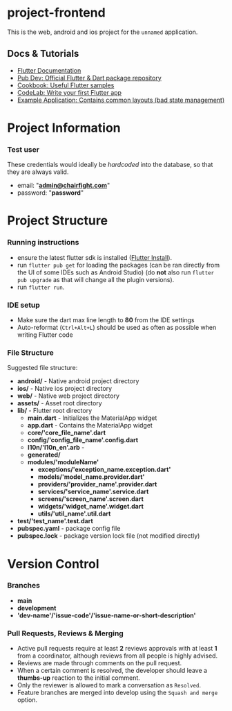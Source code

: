 # project-frontend

This is the web, android and ios project for the `unnamed` application.

## Docs & Tutorials

- [Flutter Documentation](https://flutter.dev/docs)
- [Pub Dev: Official Flutter & Dart package repository](https://pub.dev)
- [Cookbook: Useful Flutter samples](https://flutter.dev/docs/cookbook)
- [CodeLab: Write your first Flutter app](https://flutter.dev/docs/get-started/codelab)
- [Example Application: Contains common layouts (bad state management)](https://github.com/darius-calugar/flutter-presentation-project)

# Project Information

### Test user

These credentials would ideally be *hardcoded* into the database, so that they are always valid.

- email: "**admin@chairfight.com**"
- password: "**password**"

# Project Structure

### Running instructions

- ensure the latest flutter sdk is
  installed ([Flutter Install](https://flutter.dev/docs/get-started/install)).
- run `flutter pub get` for loading the packages (can be ran directly from the UI of some IDEs such
  as Android Studio) (do **not** also run `flutter pub upgrade` as that will change all the plugin
  versions).
- run `flutter run`.

### IDE setup

- Make sure the dart max line length to **80** from the IDE settings
- Auto-reformat (`Ctrl+Alt+L`) should be used as often as possible when writing Flutter code

### File Structure

Suggested file structure:

- **android/** - Native android project directory
- **ios/** - Native ios project directory
- **web/** - Native web project directory
- **assets/** - Asset root directory
- **lib/** - Flutter root directory
    - **main.dart** - Initializes the MaterialApp widget
    - **app.dart** - Contains the MaterialApp widget
    - **core/'core_file_name'.dart**
    - **config/'config_file_name'.config.dart**
    - **l10n/'l10n_en'.arb** -
    - **generated/**
    - **modules/'moduleName'**
        - **exceptions/'exception_name.exception.dart'**
        - **models/'model_name.provider.dart'**
        - **providers/'provider_name'.provider.dart**
        - **services/'service_name'.service.dart**
        - **screens/'screen_name'.screen.dart**
        - **widgets/'widget_name'.widget.dart**
        - **utils/'util_name'.util.dart**
- **test/'test_name'.test.dart**
- **pubspec.yaml** - package config file
- **pubspec.lock** - package version lock file (not modified directly)

# Version Control

### Branches

- **main**
- **development**
- **'dev-name'/'issue-code'/'issue-name-or-short-description'**

### Pull Requests, Reviews & Merging

- Active pull requests require at least **2** reviews approvals with at least **1** from a
  coordinator, although reviews from all people is highly advised.
- Reviews are made through comments on the pull request.
- When a certain comment is resolved, the developer should leave a **thumbs-up** reaction to the
  initial comment.
- Only the reviewer is allowed to mark a conversation as `Resolved`.
- Feature branches are merged into develop using the `Squash and merge` option.
